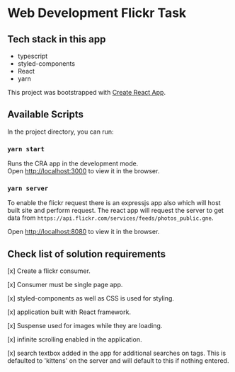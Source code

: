 # Web Development Flickr Task

## Tech stack in this app

- typescript
- styled-components
- React
- yarn

This project was bootstrapped with [Create React App](https://github.com/facebook/create-react-app).

## Available Scripts

In the project directory, you can run:

### `yarn start`

Runs the CRA app in the development mode.<br />
Open [http://localhost:3000](http://localhost:3000) to view it in the browser.

### `yarn server`

To enable the flickr request there is an expressjs app also which will host built site and perform request. The react app will request the server to get data from `https://api.flickr.com/services/feeds/photos_public.gne`.

Open [http://localhost:8080](http://localhost:8080) to view it in the browser.

## Check list of solution requirements

[x] Create a flickr consumer.

[x] Consumer must be single page app.

[x] styled-components as well as CSS is used for styling.

[x] application built with React framework.

[x] Suspense used for images while they are loading.

[x] infinite scrolling enabled in the application.

[x] search textbox added in the app for additional searches on tags. This is defaulted to 'kittens' on the server and will default to this if nothing entered.
